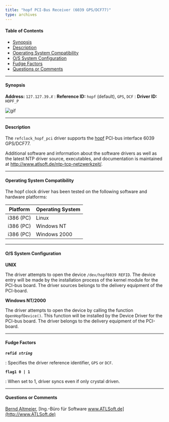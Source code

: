 ```yaml
---
title: "hopf PCI-Bus Receiver (6039 GPS/DCF77)"
type: archives
---
```


#### Table of Contents

*   [Synopsis](/documentation/drivers/driver39/#synopsis)
*   [Description](/documentation/drivers/driver39/#description)
*   [Operating System Compatibility](/documentation/drivers/driver39/#operating-system-compatibility)
*   [O/S System Configuration](/documentation/drivers/driver39/#os-system-configuration)
*   [Fudge Factors](/documentation/drivers/driver39/#fudge-factors)
*   [Questions or Comments](/documentation/drivers/driver39/#questions-or-comments)

* * *

#### Synopsis

**Address:** <code>127.127.39._X_</code>
: **Reference ID:** `hopf` (default), `GPS`, `DCF`
: **Driver ID:** `HOPF_P`

![gif](/documentation/pic/fg6039.jpg)

* * *

#### Description

The `refclock_hopf_pci` driver supports the [hopf](https://www.hopf.com/index.php) PCI-bus interface 6039 GPS/DCF77.

Additional software and information about the software drivers as well as the latest NTP driver source, executables, and documentation is maintained at http://www.atlsoft.de/ntp-tcp-netzwerkzeit/.

* * *

#### Operating System Compatibility

The hopf clock driver has been tested on the following software and hardware platforms:

| Platform | Operating System |
| ----- | ----- |
| i386 (PC) | Linux |
| i386 (PC) | Windows NT |
| i386 (PC) | Windows 2000 |

* * *

#### O/S System Configuration

**UNIX**

The driver attempts to open the device `/dev/hopf6039 REFID`. The device entry will be made by the installation process of the kernel module for the PCI-bus board. The driver sources belongs to the delivery equipment of the PCI-board.

**Windows NT/2000**

The driver attempts to open the device by calling the function `OpenHopfDevice()`. This function will be installed by the Device Driver for the PCI-bus board. The driver belongs to the delivery equipment of the PCI-board.

* * *

#### Fudge Factors

<code>**refid _string_**</code>

: Specifies the driver reference identifier, `GPS` or `DCF`.

<code>**flag1 0 | 1**</code>

: When set to 1, driver syncs even if only crystal driven.

* * *

#### Questions or Comments

[Bernd Altmeier](mailto:altmeier@atlsoft.de), [Ing.-Büro für Software www.ATLSoft.de](http://www.ATLSoft.de)